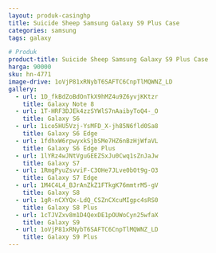 ```yaml
---
layout: produk-casinghp
title: Suicide Sheep Samsung Galaxy S9 Plus Case
categories: samsung
tags: galaxy

# Produk
product-title: Suicide Sheep Samsung Galaxy S9 Plus Case
harga: 90000
sku: hn-4771
image-drive: 1oVjP81xRNybT6SAFTC6CnpTlMQWNZ_LD
gallery:
  - url: 1D_fkBdZoBdOnTkX9hMZ4u9Z6yvjKKtzr
    title: Galaxy Note 8
  - url: 1T-HRF3DJEk4zzSYWlS7nAaibyToQ4-_O
    title: Galaxy S6
  - url: 1ico5HU5Vzj-YsMFD_X-jh85N6fld0Sa8
    title: Galaxy S6 Edge
  - url: 1fdhxW6rpwyxkSjbSMe7HZ6nBzHjWfaVL
    title: Galaxy S6 Edge Plus
  - url: 1lYRz4wJNtVguGEEZSxJu0Cwq1sZnJaJw
    title: Galaxy S7
  - url: 1RmgPyuZsvviF-C3OHe7JLve0bOt9g-O3
    title: Galaxy S7 Edge
  - url: 1M4C4L4_BJrAnZkZ1FTkgK76mmtrM5-gV
    title: Galaxy S8
  - url: 1gR-nCXYQx-LdQ_CSZnCXcuMIgpc4sRS0
    title: Galaxy S8 Plus
  - url: 1cTJVZxv8m1D4QexDE1pOUWoCyn25wfaX
    title: Galaxy S9
  - url: 1oVjP81xRNybT6SAFTC6CnpTlMQWNZ_LD
    title: Galaxy S9 Plus
---
```

